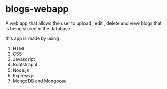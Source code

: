 # blogs-webapp

A web app that allows the user to upload , edit , delete and view blogs that is being stored in the database .

this app is made by using :
1. HTML
2. CSS
3. Javascript
4. Bootstrap 4
5. Node.js
6. Express.js
7. MongoDB and Mongoose
